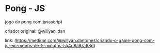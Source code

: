 # Pong - JS

jogo do pong com javascript

criador original: @willyan_dan

link: (https://medium.com/@willyan.dantunes/criando-o-game-pong-com-js-em-menos-de-5-minutos-554d8a97a68d)
